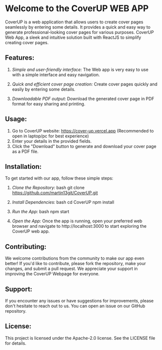 
# Welcome to the CoverUP WEB APP
CoverUP is a web application that allows users to create cover pages seamlessly by entering some details. It provides a quick and easy way to generate professional-looking cover pages for various purposes. CoverUP Web App, a sleek and intuitive solution built with ReactJS to simplify creating cover pages.

## Features:

1. *Simple and user-friendly interface:* The Web app is very easy to use with a simple interface and easy navigation.

2. *Quick and efficient cover page creation:* Create cover pages quickly and easily by entering some details.

3. *Downloadable PDF output:* Download the generated cover page in PDF format for easy sharing and printing.

## Usage:
1. Go to CoverUP website: https://cover-up.vercel.app (Recommended to open in laptop/pc for best experience)
2. Enter your details in the provided fields.
3. Click the "Download" button to generate and download your cover page as a PDF file.


## Installation:

To get started with our app, follow these simple steps:

1. *Clone the Repository:*
   bash
   git clone https://github.com/martin13git/CoverUP.git
   

2. *Install Dependencies:*
   bash
   cd CoverUP
   npm install
   

3. *Run the App:*
   bash
   npm start
   

4. *Open the App:*
   Once the app is running, open your preferred web browser and navigate to http://localhost:3000 to start exploring the CoverUP web app.


## Contributing:

We welcome contributions from the community to make our app even better! If you'd like to contribute, please fork the repository, make your changes, and submit a pull request. We appreciate your support in improving the CoverUP Webpage for everyone.

## Support:

If you encounter any issues or have suggestions for improvements, please don't hesitate to reach out to us. You can open an issue on our GitHub repository.

## License:

This project is licensed under the Apache-2.0 license. See the LICENSE file for details.
